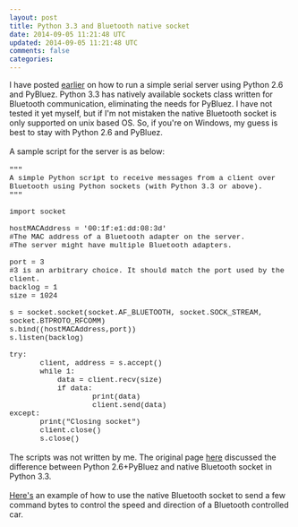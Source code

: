 ```yaml
---           
layout: post
title: Python 3.3 and Bluetooth native socket
date: 2014-09-05 11:21:48 UTC
updated: 2014-09-05 11:21:48 UTC
comments: false
categories: 
---
```


I have posted&nbsp;<a href="http://nextslides.blogspot.com/2013/07/python-26-and-pybluez.html">earlier</a>&nbsp;on how to run a simple serial server using Python 2.6 and PyBluez. Python 3.3 has natively available sockets class written for Bluetooth communication, eliminating the needs for PyBluez. I have not tested it yet myself, but if I'm not mistaken the native Bluetooth socket is only supported on unix based OS. So, if you're on Windows, my guess is best to stay with Python 2.6 and PyBluez.<br /><br />A sample script for the server is as below:<br /><br /><span style="font-size: small;"><span style="font-family: &quot;Courier New&quot;,Courier,monospace;">"""<br />A simple Python script to receive messages from a client over<br />Bluetooth using Python sockets (with Python 3.3 or above).<br />"""<br /><br />import socket<br /><br />hostMACAddress = '00:1f:e1:dd:08:3d'&nbsp;</span></span><br /><span style="font-size: small;"><span style="font-family: &quot;Courier New&quot;,Courier,monospace;">#The MAC address of a Bluetooth adapter on the server.&nbsp;</span></span><br /><span style="font-size: small;"><span style="font-family: &quot;Courier New&quot;,Courier,monospace;">#The server might have multiple Bluetooth adapters.</span></span><br /><span style="font-size: small;"><span style="font-family: &quot;Courier New&quot;,Courier,monospace;"><br />port = 3&nbsp;</span></span><br /><span style="font-size: small;"><span style="font-family: &quot;Courier New&quot;,Courier,monospace;">#3 is an arbitrary choice. It should match the port used by the client.<br />backlog = 1<br />size = 1024&nbsp;</span></span><br /><span style="font-size: small;"><span style="font-family: &quot;Courier New&quot;,Courier,monospace;"><br />s = socket.socket(socket.AF_BLUETOOTH, socket.SOCK_STREAM, socket.BTPROTO_RFCOMM)<br />s.bind((hostMACAddress,port))<br />s.listen(backlog)</span></span><br /><span style="font-size: small;"><span style="font-family: &quot;Courier New&quot;,Courier,monospace;"><br />try:<br />&nbsp;&nbsp;&nbsp;&nbsp;&nbsp;&nbsp; client, address = s.accept()<br />&nbsp;&nbsp;&nbsp;&nbsp;&nbsp;&nbsp; while 1:<br />&nbsp;&nbsp;&nbsp;&nbsp;&nbsp;&nbsp;&nbsp;&nbsp;&nbsp;&nbsp; data = client.recv(size)<br />&nbsp;&nbsp;&nbsp;&nbsp;&nbsp;&nbsp;&nbsp;&nbsp;&nbsp;&nbsp; if data:<br />&nbsp;&nbsp;&nbsp;&nbsp;&nbsp;&nbsp;&nbsp;&nbsp;&nbsp;&nbsp;&nbsp;&nbsp;&nbsp;&nbsp;&nbsp;&nbsp;&nbsp;&nbsp; print(data)<br />&nbsp;&nbsp;&nbsp;&nbsp;&nbsp;&nbsp;&nbsp;&nbsp;&nbsp;&nbsp;&nbsp;&nbsp;&nbsp;&nbsp;&nbsp;&nbsp;&nbsp;&nbsp; client.send(data)<br />except:&nbsp;&nbsp;<br />&nbsp;&nbsp;&nbsp;&nbsp;&nbsp;&nbsp; print("Closing socket")&nbsp;&nbsp;<br />&nbsp;&nbsp;&nbsp;&nbsp;&nbsp;&nbsp; client.close()<br />&nbsp;&nbsp;&nbsp;&nbsp;&nbsp;&nbsp; s.close()</span></span><br /><br />The scripts was not written by me. The original page&nbsp;<a href="http://kevindoran1.blogspot.co.nz/2013/04/bluetooth-programming-with-python-3.html">here</a>&nbsp;discussed the difference between Python 2.6+PyBluez and native Bluetooth socket in Python 3.3.<br /><br /><a href="http://bitsofpy.blogspot.com.ar/2012/09/bluetooth-with-python-33.html">Here's</a>&nbsp;an example of how to use the native Bluetooth socket to send a few command bytes to control the speed and direction of a Bluetooth controlled car.